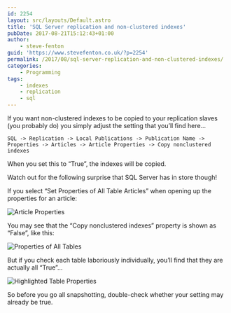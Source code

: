 ```yaml
---
id: 2254
layout: src/layouts/Default.astro
title: 'SQL Server replication and non-clustered indexes'
pubDate: 2017-08-21T15:12:43+01:00
author:
    - steve-fenton
guid: 'https://www.stevefenton.co.uk/?p=2254'
permalink: /2017/08/sql-server-replication-and-non-clustered-indexes/
categories:
    - Programming
tags:
    - indexes
    - replication
    - sql
---
```


If you want non-clustered indexes to be copied to your replication slaves (you probably do) you simply adjust the setting that you’ll find here…

`SQL -> Replication -> Local Publications -> Publication Name -> Properties -> Articles -> Article Properties -> Copy nonclustered indexes`

When you set this to “True”, the indexes will be copied.

Watch out for the following surprise that SQL Server has in store though!

If you select “Set Properties of All Table Articles” when opening up the properties for an article:

![Article Properties](https://www.stevefenton.co.uk/wp-content/uploads/2017/08/article-properties.png)

You may see that the “Copy nonclustered indexes” property is shown as “False”, like this:

![Properties of All Tables](https://www.stevefenton.co.uk/wp-content/uploads/2017/08/all-tables.png)

But if you check each table laboriously individually, you’ll find that they are actually all “True”…

![Highlighted Table Properties](https://www.stevefenton.co.uk/wp-content/uploads/2017/08/highlighted-tables-1.png)

So before you go all snapshotting, double-check whether your setting may already be true.